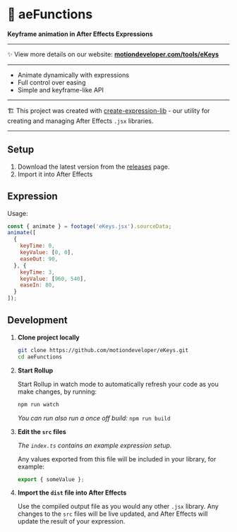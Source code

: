# 🔑 aeFunctions

**Keyframe animation in After Effects Expressions**

---

✨ View more details on our website: **[motiondeveloper.com/tools/eKeys](https://www.motiondeveloper.com/tools/ekeys)**

---

- Animate dynamically with expressions
- Full control over easing
- Simple and keyframe-like API

---

🏗 This project was created with [create-expression-lib](https://github.com/motiondeveloper/create-expression-lib) - our utility for creating and managing After Effects `.jsx` libraries.

---

## Setup

1. Download the latest version from the [releases](https://github.com/motiondeveloper/ekeys/releases) page.
2. Import it into After Effects

## Expression

Usage:

```js
const { animate } = footage('eKeys.jsx').sourceData;
animate([
  {
    keyTime: 0,
    keyValue: [0, 0],
    easeOut: 90,
  }, {
    keyTime: 3,
    keyValue: [960, 540],
    easeIn: 80,
  }
]);
```

## Development

1. **Clone project locally**

   ```sh
   git clone https://github.com/motiondeveloper/eKeys.git
   cd aeFunctions
   ```

2. **Start Rollup**

   Start Rollup in watch mode to automatically refresh your code as you make changes, by running:

   ```sh
   npm run watch
   ```

   _You can run also run a once off build:_ `npm run build`

3. **Edit the `src` files**

   _The `index.ts` contains an example expression setup._

   Any values exported from this file will be included in your library, for example:

   ```js
   export { someValue };
   ```

4. **Import the `dist` file into After Effects**

   Use the compiled output file as you would any other `.jsx` library. Any changes to the `src` files will be live updated, and After Effects will update the result of your expression.
